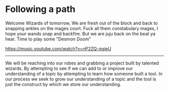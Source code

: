 # Following a path

Welcome Wizards of tomorrow, We are fresh out of the block and back to snapping ankles on the mages court. Fuck all them constabulary mages, I hope your wands snap and backfire. But we are juju back on the beat ya hear. Time to play some "Desmon Doom" 

https://music.youtube.com/watch?v=nP2ZQ-qgieU

---

We will be reaching into our robes and grabbing a project built by talented wizards. By attempting to see if we can add to or improve our understanding of a topic by attempting to learn how someone built a tool. In our process we seek to grow our understanding of a topic and the tool is just the construct by which we store our understanding. 